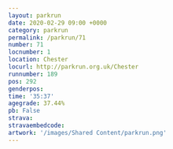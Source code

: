 ```yaml
---
layout: parkrun
date: 2020-02-29 09:00 +0000
category: parkrun
permalink: /parkrun/71
number: 71
locnumber: 1
location: Chester
locurl: http://parkrun.org.uk/Chester
runnumber: 189
pos: 292
genderpos: 
time: '35:37'
agegrade: 37.44%
pb: False
strava: 
stravaembedcode:
artwork: '/images/Shared Content/parkrun.png'
---
```

